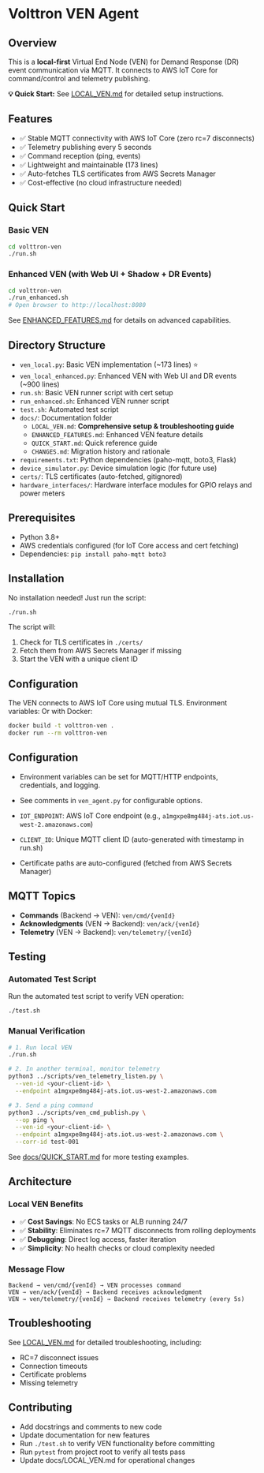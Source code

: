 # Volttron VEN Agent

## Overview
This is a **local-first** Virtual End Node (VEN) for Demand Response (DR) event communication via MQTT. It connects to AWS IoT Core for command/control and telemetry publishing.

**💡 Quick Start:** See [LOCAL_VEN.md](docs/LOCAL_VEN.md) for detailed setup instructions.

## Features
- ✅ Stable MQTT connectivity with AWS IoT Core (zero rc=7 disconnects)
- ✅ Telemetry publishing every 5 seconds
- ✅ Command reception (ping, events)
- ✅ Lightweight and maintainable (173 lines)
- ✅ Auto-fetches TLS certificates from AWS Secrets Manager
- ✅ Cost-effective (no cloud infrastructure needed)

## Quick Start

### Basic VEN
```bash
cd volttron-ven
./run.sh
```

### Enhanced VEN (with Web UI + Shadow + DR Events)
```bash
cd volttron-ven
./run_enhanced.sh
# Open browser to http://localhost:8080
```

See [ENHANCED_FEATURES.md](docs/ENHANCED_FEATURES.md) for details on advanced capabilities.

## Directory Structure
- `ven_local.py`: Basic VEN implementation (~173 lines) ⭐
- `ven_local_enhanced.py`: Enhanced VEN with Web UI and DR events (~900 lines)
- `run.sh`: Basic VEN runner script with cert setup
- `run_enhanced.sh`: Enhanced VEN runner script
- `test.sh`: Automated test script
- `docs/`: Documentation folder
  - `LOCAL_VEN.md`: **Comprehensive setup & troubleshooting guide**
  - `ENHANCED_FEATURES.md`: Enhanced VEN feature details
  - `QUICK_START.md`: Quick reference guide
  - `CHANGES.md`: Migration history and rationale
- `requirements.txt`: Python dependencies (paho-mqtt, boto3, Flask)
- `device_simulator.py`: Device simulation logic (for future use)
- `certs/`: TLS certificates (auto-fetched, gitignored)
- `hardware_interfaces/`: Hardware interface modules for GPIO relays and power meters


## Prerequisites
- Python 3.8+
- AWS credentials configured (for IoT Core access and cert fetching)
- Dependencies: `pip install paho-mqtt boto3`

## Installation

No installation needed! Just run the script:
```bash
./run.sh
```

The script will:
1. Check for TLS certificates in `./certs/`
2. Fetch them from AWS Secrets Manager if missing
3. Start the VEN with a unique client ID

## Configuration

The VEN connects to AWS IoT Core using mutual TLS. Environment variables:
Or with Docker:
```bash
docker build -t volttron-ven .
docker run --rm volttron-ven
```

## Configuration
- Environment variables can be set for MQTT/HTTP endpoints, credentials, and logging.
- See comments in `ven_agent.py` for configurable options.


- `IOT_ENDPOINT`: AWS IoT Core endpoint (e.g., `a1mgxpe8mg484j-ats.iot.us-west-2.amazonaws.com`)
- `CLIENT_ID`: Unique MQTT client ID (auto-generated with timestamp in run.sh)
- Certificate paths are auto-configured (fetched from AWS Secrets Manager)

## MQTT Topics

- **Commands** (Backend → VEN): `ven/cmd/{venId}`
- **Acknowledgments** (VEN → Backend): `ven/ack/{venId}`
- **Telemetry** (VEN → Backend): `ven/telemetry/{venId}`

## Testing

### Automated Test Script

Run the automated test script to verify VEN operation:
```bash
./test.sh
```

### Manual Verification

```bash
# 1. Run local VEN
./run.sh

# 2. In another terminal, monitor telemetry
python3 ../scripts/ven_telemetry_listen.py \
  --ven-id <your-client-id> \
  --endpoint a1mgxpe8mg484j-ats.iot.us-west-2.amazonaws.com

# 3. Send a ping command
python3 ../scripts/ven_cmd_publish.py \
  --op ping \
  --ven-id <your-client-id> \
  --endpoint a1mgxpe8mg484j-ats.iot.us-west-2.amazonaws.com \
  --corr-id test-001
```

See [docs/QUICK_START.md](docs/QUICK_START.md) for more testing examples.

## Architecture

### Local VEN Benefits
- ✅ **Cost Savings**: No ECS tasks or ALB running 24/7
- ✅ **Stability**: Eliminates rc=7 MQTT disconnects from rolling deployments
- ✅ **Debugging**: Direct log access, faster iteration
- ✅ **Simplicity**: No health checks or cloud complexity needed

### Message Flow
```
Backend → ven/cmd/{venId} → VEN processes command
VEN → ven/ack/{venId} → Backend receives acknowledgment
VEN → ven/telemetry/{venId} → Backend receives telemetry (every 5s)
```

## Troubleshooting

See [LOCAL_VEN.md](docs/LOCAL_VEN.md) for detailed troubleshooting, including:
- RC=7 disconnect issues
- Connection timeouts  
- Certificate problems
- Missing telemetry

## Contributing
- Add docstrings and comments to new code
- Update documentation for new features
- Run `./test.sh` to verify VEN functionality before committing
- Run `pytest` from project root to verify all tests pass
- Update docs/LOCAL_VEN.md for operational changes

